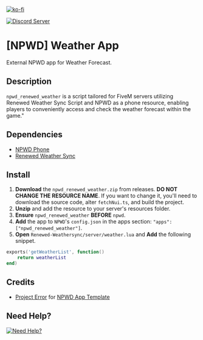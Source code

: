 [![ko-fi](https://ko-fi.com/img/githubbutton_sm.svg)](https://ko-fi.com/saharascripters)

<a href="https://discord.gg/kQxzuyqnkR"><img src="https://discordapp.com/api/guilds/882172298059190282/widget.png?style=banner2" alt="Discord Server"></a>

# [NPWD] Weather App

External NPWD app for Weather Forecast.

## Description

`npwd_renewed_weather` is a script tailored for FiveM servers utilizing Renewed Weather Sync Script and NPWD as a phone resource, enabling players to conveniently access and check the weather forecast within the game."

## Dependencies

- [NPWD Phone](https://github.com/project-error/npwd)
- [Renewed Weather Sync](https://github.com/Renewed-Scripts/Renewed-Weathersync)

## Install

1. **Download** the `npwd_renewed_weather.zip` from releases. **DO NOT CHANGE THE RESOURCE NAME**. If you want to change it, you'll need to download the source code, alter `fetchNui.ts`, and build the project.
2. **Unzip** and add the resource to your server's resources folder.
3. **Ensure** `npwd_renewed_weather` **BEFORE** `npwd`.
4. **Add** the app to `NPWD`'s `config.json` in the apps section: `"apps": ["npwd_renewed_weather"]`.
5. **Open** `Renewed-Weathersync/server/weather.lua` and **Add** the following snippet.

```lua
exports('getWeatherList', function()
    return weatherList
end)
```

## Credits

- [Project Error](https://github.com/project-error/) for [NPWD App Template](https://github.com/project-error/npwd-app-template)

## Need Help?

[![Need Help?](https://cdn.imgpile.com/f/yryoDqk_xl.png)](https://discord.gg/kQxzuyqnkR)
